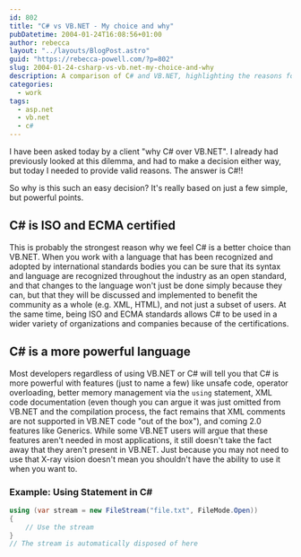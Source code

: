```yaml
---
id: 802
title: "C# vs VB.NET - My choice and why"
pubDatetime: 2004-01-24T16:08:56+01:00
author: rebecca
layout: "../layouts/BlogPost.astro"
guid: "https://rebecca-powell.com/?p=802"
slug: 2004-01-24-csharp-vs-vb.net-my-choice-and-why
description: A comparison of C# and VB.NET, highlighting the reasons for choosing C# over VB.NET, including its certification, powerful features, less verbose syntax, and XML code documentation.
categories:
  - work
tags:
  - asp.net
  - vb.net
  - c#
---
```


I have been asked today by a client "why C# over VB.NET". I already had previously looked at this dilemma, and had to make a decision either way, but today I needed to provide valid reasons. The answer is C#!!

So why is this such an easy decision? It's really based on just a few simple, but powerful points.

## C# is ISO and ECMA certified

This is probably the strongest reason why we feel C# is a better choice than VB.NET. When you work with a language that has been recognized and adopted by international standards bodies you can be sure that its syntax and language are recognized throughout the industry as an open standard, and that changes to the language won't just be done simply because they can, but that they will be discussed and implemented to benefit the community as a whole (e.g. XML, HTML), and not just a subset of users. At the same time, being ISO and ECMA standards allows C# to be used in a wider variety of organizations and companies because of the certifications.

## C# is a more powerful language

Most developers regardless of using VB.NET or C# will tell you that C# is more powerful with features (just to name a few) like unsafe code, operator overloading, better memory management via the `using` statement, XML code documentation (even though you can argue it was just omitted from VB.NET and the compilation process, the fact remains that XML comments are not supported in VB.NET code "out of the box"), and coming 2.0 features like Generics. While some VB.NET users will argue that these features aren't needed in most applications, it still doesn't take the fact away that they aren't present in VB.NET. Just because you may not need to use that X-ray vision doesn't mean you shouldn't have the ability to use it when you want to.

### Example: Using Statement in C#

```csharp
using (var stream = new FileStream("file.txt", FileMode.Open))
{
    // Use the stream
}
// The stream is automatically disposed of here
```
